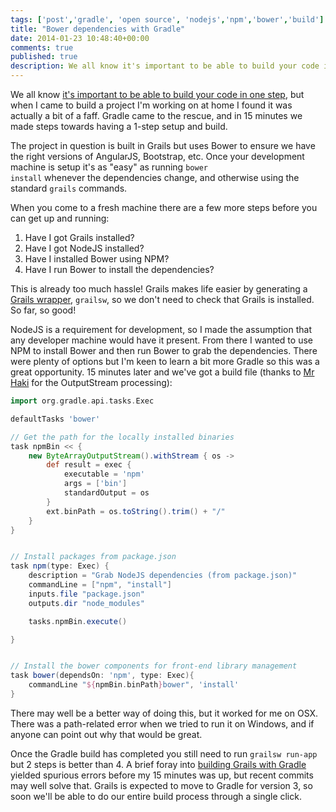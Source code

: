 ```yaml
---
tags: ['post','gradle', 'open source', 'nodejs','npm','bower','build']
title: "Bower dependencies with Gradle"
date: 2014-01-23 10:48:40+00:00
comments: true
published: true
description: We all know it's important to be able to build your code in one step, but when I came to build a project I'm working on at home I found it was actually a bit of a faff. Gradle came to the rescue, and in 15 minutes we made steps towards having a 1-step setup and build.
---
```


We all know [it's important to be able to build your code in one step](http://www.joelonsoftware.com/articles/fog0000000043.html), but when I came to build a project I'm working on at home I found it was actually a bit of a faff. Gradle came to the rescue, and in 15 minutes we made steps towards having a 1-step setup and build.

The project in question is built in Grails but uses Bower to ensure we have the right versions of AngularJS, Bootstrap, etc. Once your development machine is setup it's as "easy" as running <code>bower install</code> whenever the dependencies change, and otherwise using the standard <code>grails</code> commands. 

When you come to a fresh machine there are a few more steps before you can get up and running:

1. Have I got Grails installed?
2. Have I got NodeJS installed?
3. Have I installed Bower using NPM?
4. Have I run Bower to install the dependencies?

This is already too much hassle! Grails makes life easier by generating a [Grails wrapper](http://mrhaki.blogspot.co.uk/2013/03/grails-goodness-using-wrapper-for.html), <code>grailsw</code>, so we don't need to check that Grails is installed. So far, so good!

NodeJS is a requirement for development, so I made the assumption that any developer machine would have it present. From there I wanted to use NPM to install Bower and then run Bower to grab the dependencies. There were plenty of options but I'm keen to learn a bit more Gradle so this was a great opportunity. 15 minutes later and we've got a build file (thanks to [Mr Haki](http://mrhaki.blogspot.co.uk/2010/10/gradle-goodness-parse-output-from-exec.html) for the OutputStream processing):

```groovy
import org.gradle.api.tasks.Exec

defaultTasks 'bower'

// Get the path for the locally installed binaries
task npmBin << {
    new ByteArrayOutputStream().withStream { os ->
        def result = exec {
            executable = 'npm'
            args = ['bin']
            standardOutput = os
        }
        ext.binPath = os.toString().trim() + "/"
    }
}


// Install packages from package.json
task npm(type: Exec) {
    description = "Grab NodeJS dependencies (from package.json)"
    commandLine = ["npm", "install"]
    inputs.file "package.json"
    outputs.dir "node_modules"

    tasks.npmBin.execute()

}


// Install the bower components for front-end library management
task bower(dependsOn: 'npm', type: Exec){
    commandLine "${npmBin.binPath}bower", 'install'
}
```

There may well be a better way of doing this, but it worked for me on OSX. There was a path-related error when we tried to run it on Windows, and if anyone can point out why that would be great.

Once the Gradle build has completed you still need to run <code>grailsw run-app</code> but 2 steps is better than 4. A brief foray into [building Grails with Gradle](https://github.com/grails/grails-gradle-plugin) yielded spurious errors before my 15 minutes was up, but recent commits may well solve that. Grails is expected to move to Gradle for version 3, so soon we'll be able to do our entire build process through a single click. 
